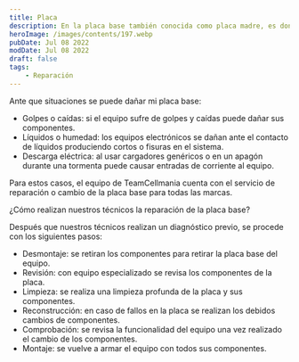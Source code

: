```yaml
---
title: Placa
description: En la placa base también conocida como placa madre, es donde se conectan todos los componentes de nuestro dispositivo, por lo cual es una parte esencial para la integración de todos los componentes del equipo.
heroImage: /images/contents/197.webp
pubDate: Jul 08 2022
modDate: Jul 08 2022
draft: false
tags: 
    - Reparación
---
```


Ante que situaciones se puede dañar mi placa base:

- Golpes o caídas: si el equipo sufre de golpes y caídas puede dañar sus componentes.
- Líquidos o humedad: los equipos electrónicos se dañan ante el contacto de líquidos produciendo cortos o fisuras en el sistema.
- Descarga eléctrica: al usar cargadores genéricos o en un apagón durante una tormenta puede causar entradas de corriente al equipo.

Para estos casos, el equipo de TeamCellmania cuenta con el servicio de reparación o cambio de la placa base para todas las marcas.

¿Cómo realizan nuestros técnicos la reparación de la placa base?

Después que nuestros técnicos realizan un diagnóstico previo, se procede con los siguientes pasos:

- Desmontaje: se retiran los componentes para retirar la placa base del equipo.
- Revisión: con equipo especializado se revisa los componentes de la placa.
- Limpieza: se realiza una limpieza profunda de la placa y sus componentes.
- Reconstrucción: en caso de fallos en la placa se realizan los debidos cambios de componentes.
- Comprobación: se revisa la funcionalidad del equipo una vez realizado el cambio de los componentes.
- Montaje: se vuelve a armar el equipo con todos sus componentes.
